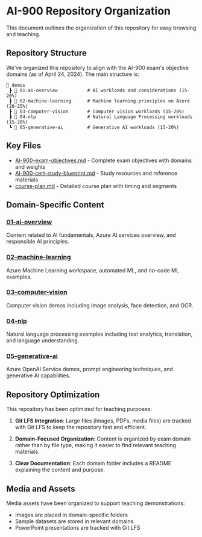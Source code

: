 # AI-900 Repository Organization

This document outlines the organization of this repository for easy browsing and teaching.

## Repository Structure

We've organized this repository to align with the AI-900 exam's objective domains (as of April 24, 2024). The main structure is:

```
📂 demos
 ┣ 📂 01-ai-overview           # AI workloads and considerations (15-20%)
 ┣ 📂 02-machine-learning      # Machine learning principles on Azure (20-25%)
 ┣ 📂 03-computer-vision       # Computer vision workloads (15-20%)
 ┣ 📂 04-nlp                   # Natural Language Processing workloads (15-20%)
 ┗ 📂 05-generative-ai         # Generative AI workloads (15-20%)
```

## Key Files

- [AI-900-exam-objectives.md](./AI-900-exam-objectives.md) - Complete exam objectives with domains and weights
- [AI-900-cert-study-blueprint.md](./AI-900-cert-study-blueprint.md) - Study resources and reference materials
- [course-plan.md](./course-plan.md) - Detailed course plan with timing and segments

## Domain-Specific Content

### [01-ai-overview](./demos/01-ai-overview)
Content related to AI fundamentals, Azure AI services overview, and responsible AI principles.

### [02-machine-learning](./demos/02-machine-learning)
Azure Machine Learning workspace, automated ML, and no-code ML examples.

### [03-computer-vision](./demos/03-computer-vision)
Computer vision demos including image analysis, face detection, and OCR.

### [04-nlp](./demos/04-nlp)
Natural language processing examples including text analytics, translation, and language understanding.

### [05-generative-ai](./demos/05-generative-ai)
Azure OpenAI Service demos, prompt engineering techniques, and generative AI capabilities.

## Repository Optimization

This repository has been optimized for teaching purposes:

1. **Git LFS Integration**: Large files (images, PDFs, media files) are tracked with Git LFS to keep the repository fast and efficient.

2. **Domain-Focused Organization**: Content is organized by exam domain rather than by file type, making it easier to find relevant teaching materials.

3. **Clear Documentation**: Each domain folder includes a README explaining the content and purpose.

## Media and Assets

Media assets have been organized to support teaching demonstrations:
- Images are placed in domain-specific folders
- Sample datasets are stored in relevant domains
- PowerPoint presentations are tracked with Git LFS 
